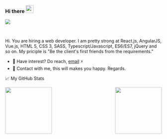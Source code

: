 <!--
**tuktarov9898/tuktarov9898** is a ✨ _special_ ✨ repository because its `README.md` (this file) appears on your GitHub profile.

Here are some ideas to get you started:

- 🔭 I’m currently working on ...
- 🌱 I’m currently learning ...
- 👯 I’m looking to collaborate on ...
- 🤔 I’m looking for help with ...
- 💬 Ask me about ...
- 📫 How to reach me: ...
- 😄 Pronouns: ...
- ⚡ Fun fact: ...
-->
### Hi there <img src="https://media.giphy.com/media/hvRJCLFzcasrR4ia7z/giphy.gif" width="25px">
![](https://visitor-badge.glitch.me/badge?page_id=superJackiee.superJackiee)

<br />

Hi.
You are hiring a web developer.
I am pretty strong at React.js, AngularJS, Vue.js, HTML 5, CSS 3, SASS, Typescript/Javascript, ES6/ES7, jQuery and so on.
My priciple is "Be the client's first friends from the requirements."
- 💼 Have interest? Do reach, [email](mailto:squall931015@gmail.com) ⚡
- 💬 Contact with me, this will makes you happy.
Regards.


📈 My GitHub Stats
<p>
<img align="" height="150px" src="https://github-readme-stats.vercel.app/api?username=giantbrain0216&sshow_icons=true&theme=gotham&count_private=true">
<img align="right" height="150px" src="https://github-readme-stats.vercel.app/api/top-langs?username=giantbrain0216&layout=compact&theme=monokai&count_private=true">
</p>
